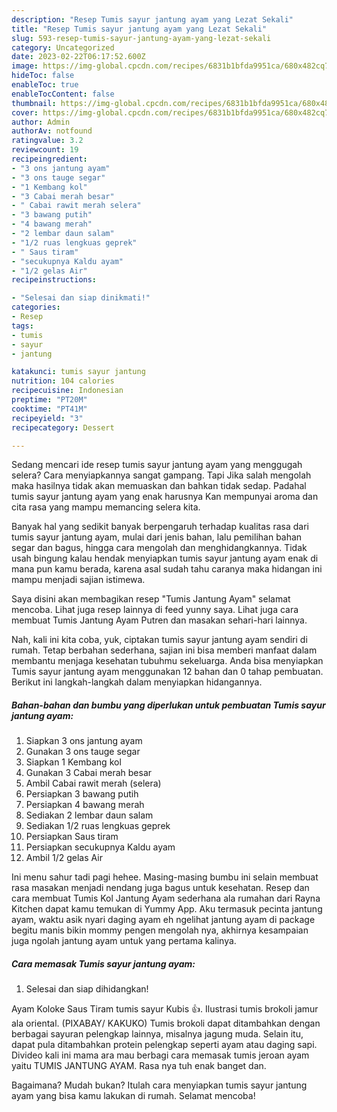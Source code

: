 ```yaml
---
description: "Resep Tumis sayur jantung ayam yang Lezat Sekali"
title: "Resep Tumis sayur jantung ayam yang Lezat Sekali"
slug: 593-resep-tumis-sayur-jantung-ayam-yang-lezat-sekali
category: Uncategorized
date: 2023-02-22T06:17:52.600Z
image: https://img-global.cpcdn.com/recipes/6831b1bfda9951ca/680x482cq70/tumis-sayur-jantung-ayam-foto-resep-utama.jpg
hideToc: false
enableToc: true
enableTocContent: false
thumbnail: https://img-global.cpcdn.com/recipes/6831b1bfda9951ca/680x482cq70/tumis-sayur-jantung-ayam-foto-resep-utama.jpg
cover: https://img-global.cpcdn.com/recipes/6831b1bfda9951ca/680x482cq70/tumis-sayur-jantung-ayam-foto-resep-utama.jpg
author: Admin
authorAv: notfound
ratingvalue: 3.2
reviewcount: 19
recipeingredient:
- "3 ons jantung ayam"
- "3 ons tauge segar"
- "1 Kembang kol"
- "3 Cabai merah besar"
- " Cabai rawit merah selera"
- "3 bawang putih"
- "4 bawang merah"
- "2 lembar daun salam"
- "1/2 ruas lengkuas geprek"
- " Saus tiram"
- "secukupnya Kaldu ayam"
- "1/2 gelas Air"
recipeinstructions:

- "Selesai dan siap dinikmati!"
categories:
- Resep
tags:
- tumis
- sayur
- jantung

katakunci: tumis sayur jantung 
nutrition: 104 calories
recipecuisine: Indonesian
preptime: "PT20M"
cooktime: "PT41M"
recipeyield: "3"
recipecategory: Dessert

---
```



Sedang mencari ide resep tumis sayur jantung ayam yang menggugah selera? Cara menyiapkannya sangat gampang. Tapi Jika salah mengolah maka hasilnya tidak akan memuaskan dan bahkan tidak sedap. Padahal tumis sayur jantung ayam yang enak harusnya Kan mempunyai aroma dan cita rasa yang mampu memancing selera kita.


Banyak hal yang sedikit banyak berpengaruh terhadap kualitas rasa dari tumis sayur jantung ayam, mulai dari jenis bahan, lalu pemilihan bahan segar dan bagus, hingga cara mengolah dan menghidangkannya. Tidak usah bingung kalau hendak menyiapkan tumis sayur jantung ayam enak di mana pun kamu berada, karena asal sudah tahu caranya maka hidangan ini mampu menjadi sajian istimewa.

Saya disini akan membagikan resep &#34;Tumis Jantung Ayam&#34; selamat mencoba. Lihat juga resep lainnya di feed yunny saya. Lihat juga cara membuat Tumis Jantung Ayam Putren dan masakan sehari-hari lainnya.


Nah, kali ini kita coba, yuk, ciptakan tumis sayur jantung ayam sendiri di rumah. Tetap berbahan sederhana, sajian ini bisa memberi manfaat dalam membantu menjaga kesehatan tubuhmu sekeluarga. Anda bisa menyiapkan Tumis sayur jantung ayam menggunakan 12 bahan dan 0 tahap pembuatan. Berikut ini langkah-langkah dalam menyiapkan hidangannya.

<!--inarticleads1-->

##### Bahan-bahan dan bumbu yang diperlukan untuk pembuatan Tumis sayur jantung ayam:

1. Siapkan 3 ons jantung ayam
1. Gunakan 3 ons tauge segar
1. Siapkan 1 Kembang kol
1. Gunakan 3 Cabai merah besar
1. Ambil  Cabai rawit merah (selera)
1. Persiapkan 3 bawang putih
1. Persiapkan 4 bawang merah
1. Sediakan 2 lembar daun salam
1. Sediakan 1/2 ruas lengkuas geprek
1. Persiapkan  Saus tiram
1. Persiapkan secukupnya Kaldu ayam
1. Ambil 1/2 gelas Air


Ini menu sahur tadi pagi hehee. Masing-masing bumbu ini selain membuat rasa masakan menjadi nendang juga bagus untuk kesehatan. Resep dan cara membuat Tumis Kol Jantung Ayam sederhana ala rumahan dari Rayna Kitchen dapat kamu temukan di Yummy App. Aku termasuk pecinta jantung ayam, waktu asik nyari daging ayam eh ngelihat jantung ayam di package begitu manis bikin mommy pengen mengolah nya, akhirnya kesampaian juga ngolah jantung ayam untuk yang pertama kalinya. 

<!--inarticleads2-->

##### Cara memasak Tumis sayur jantung ayam:


1. Selesai dan siap dihidangkan!

Ayam Koloke Saus Tiram tumis sayur Kubis 👍. Ilustrasi tumis brokoli jamur ala oriental. (PIXABAY/ KAKUKO) Tumis brokoli dapat ditambahkan dengan berbagai sayuran pelengkap lainnya, misalnya jagung muda. Selain itu, dapat pula ditambahkan protein pelengkap seperti ayam atau daging sapi. Divideo kali ini mama ara mau berbagi cara memasak tumis jeroan ayam yaitu TUMIS JANTUNG AYAM. Rasa nya tuh enak banget dan. 

Bagaimana? Mudah bukan? Itulah cara menyiapkan tumis sayur jantung ayam yang bisa kamu lakukan di rumah. Selamat mencoba!
